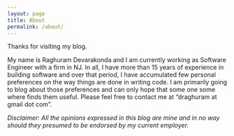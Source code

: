 ```yaml
---
layout: page
title: About
permalink: /about/
---
```


Thanks for visiting my blog.

My name is Raghuram Devarakonda and I am currently working as Software
Engineer with a firm in NJ. In all, I have more than 15 years
of experience in building software and over that period, I have
accumulated few personal preferences on the way things are done in
writing code. I am primarily going to blog about those preferences and
can only hope that some one some where finds them useful. Please feel
free to contact me at “draghuram at gmail dot com”.  

*Disclaimer: All the opinions expressed in this blog are mine and in no
way should they presumed to be endorsed by my current employer.*

